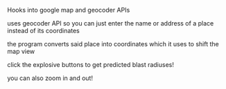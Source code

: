 
Hooks into google map and geocoder APIs

uses geocoder API so you can just enter the name or address of a place instead of its coordinates

the program converts said place into coordinates which it uses to shift the map view

click the explosive buttons to get predicted blast radiuses!

you can also zoom in and out!
